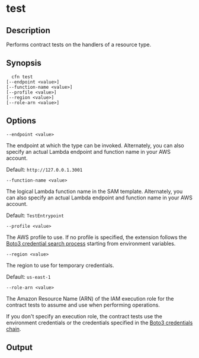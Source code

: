 # test<a name="resource-type-cli-test"></a>

## Description<a name="resource-type-cli-test-description"></a>

Performs contract tests on the handlers of a resource type\.

## Synopsis<a name="resource-type-cli-test-synopsis"></a>

```
  cfn test
[--endpoint <value>]
[--function-name <value>]
[--profile <value>]
[--region <value>]
[--role-arn <value>]
```

## Options<a name="resource-type-cli-test-options"></a>

`--endpoint <value>`

The endpoint at which the type can be invoked\. Alternately, you can also specify an actual Lambda endpoint and function name in your AWS account\.

Default: `http://127.0.0.1.3001`

`--function-name <value>`

The logical Lambda function name in the SAM template\. Alternately, you can also specify an actual Lambda endpoint and function name in your AWS account\.

Default: `TestEntrypoint`

`--profile <value>`

The AWS profile to use\. If no profile is specified, the extension follows the [Boto3 credential search process](https://boto3.amazonaws.com/v1/documentation/api/latest/guide/credentials.html#configuring-credentials) starting from environment variables\.

`--region <value>`

The region to use for temporary credentials\.

Default: `us-east-1`

`--role-arn <value>`

The Amazon Resource Name \(ARN\) of the IAM execution role for the contract tests to assume and use when performing operations\.

If you don't specify an execution role, the contract tests use the environment credentials or the credentials specified in the [Boto3 credentials chain](https://boto3.amazonaws.com/v1/documentation/api/latest/guide/configuration.html)\.

## Output<a name="resource-type-cli-test-output"></a>

